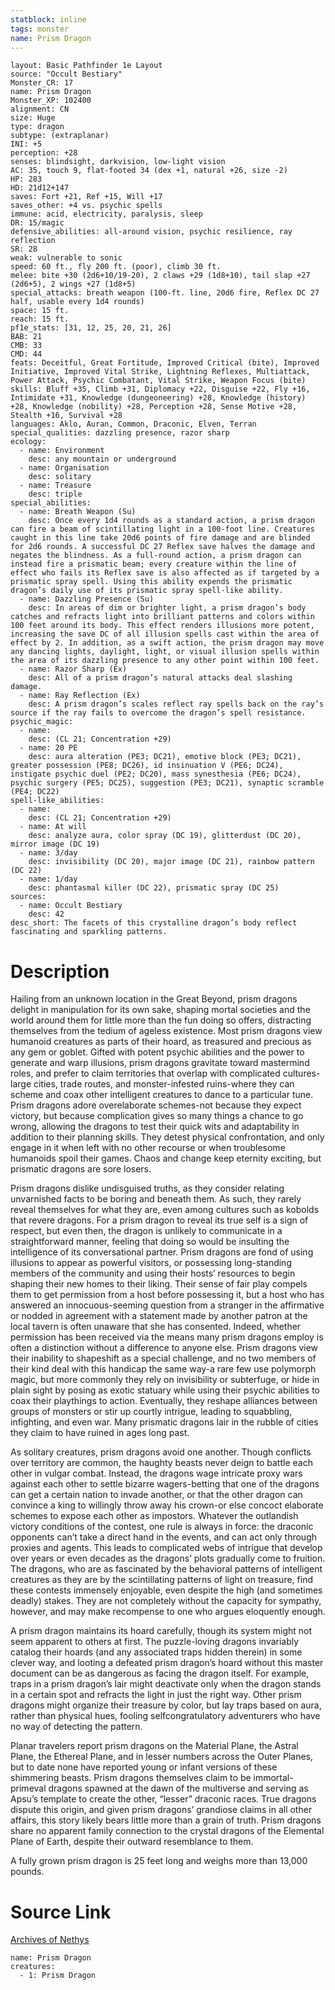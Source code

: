 ```yaml
---
statblock: inline
tags: monster
name: Prism Dragon
---
```

```statblock
layout: Basic Pathfinder 1e Layout
source: "Occult Bestiary"
Monster_CR: 17
name: Prism Dragon
Monster_XP: 102400
alignment: CN
size: Huge
type: dragon
subtype: (extraplanar)
INI: +5
perception: +28
senses: blindsight, darkvision, low-light vision
AC: 35, touch 9, flat-footed 34 (dex +1, natural +26, size -2)
HP: 283
HD: 21d12+147
saves: Fort +21, Ref +15, Will +17
saves_other: +4 vs. psychic spells
immune: acid, electricity, paralysis, sleep
DR: 15/magic
defensive_abilities: all-around vision, psychic resilience, ray reflection
SR: 28
weak: vulnerable to sonic
speed: 60 ft., fly 200 ft. (poor), climb 30 ft.
melee: bite +30 (2d6+10/19-20), 2 claws +29 (1d8+10), tail slap +27 (2d6+5), 2 wings +27 (1d8+5)
special_attacks: breath weapon (100-ft. line, 20d6 fire, Reflex DC 27 half, usable every 1d4 rounds)
space: 15 ft.
reach: 15 ft.
pf1e_stats: [31, 12, 25, 20, 21, 26]
BAB: 21
CMB: 33
CMD: 44
feats: Deceitful, Great Fortitude, Improved Critical (bite), Improved Initiative, Improved Vital Strike, Lightning Reflexes, Multiattack, Power Attack, Psychic Combatant, Vital Strike, Weapon Focus (bite)
skills: Bluff +35, Climb +31, Diplomacy +22, Disguise +22, Fly +16, Intimidate +31, Knowledge (dungeoneering) +28, Knowledge (history) +28, Knowledge (nobility) +28, Perception +28, Sense Motive +28, Stealth +16, Survival +28
languages: Aklo, Auran, Common, Draconic, Elven, Terran
special_qualities: dazzling presence, razor sharp
ecology:
  - name: Environment
    desc: any mountain or underground
  - name: Organisation
    desc: solitary
  - name: Treasure
    desc: triple
special_abilities:
  - name: Breath Weapon (Su)
    desc: Once every 1d4 rounds as a standard action, a prism dragon can fire a beam of scintillating light in a 100-foot line. Creatures caught in this line take 20d6 points of fire damage and are blinded for 2d6 rounds. A successful DC 27 Reflex save halves the damage and negates the blindness. As a full-round action, a prism dragon can instead fire a prismatic beam; every creature within the line of effect who fails its Reflex save is also affected as if targeted by a prismatic spray spell. Using this ability expends the prismatic dragon’s daily use of its prismatic spray spell-like ability.
  - name: Dazzling Presence (Su)
    desc: In areas of dim or brighter light, a prism dragon’s body catches and refracts light into brilliant patterns and colors within 100 feet around its body. This effect renders illusions more potent, increasing the save DC of all illusion spells cast within the area of effect by 2. In addition, as a swift action, the prism dragon may move any dancing lights, daylight, light, or visual illusion spells within the area of its dazzling presence to any other point within 100 feet.
  - name: Razor Sharp (Ex)
    desc: All of a prism dragon’s natural attacks deal slashing damage.
  - name: Ray Reflection (Ex)
    desc: A prism dragon’s scales reflect ray spells back on the ray’s source if the ray fails to overcome the dragon’s spell resistance.
psychic_magic:
  - name:
    desc: (CL 21; Concentration +29)
  - name: 20 PE
    desc: aura alteration (PE3; DC21), emotive block (PE3; DC21), greater possession (PE8; DC26), id insinuation V (PE6; DC24), instigate psychic duel (PE2; DC20), mass synesthesia (PE6; DC24), psychic surgery (PE5; DC25), suggestion (PE3; DC21), synaptic scramble (PE4; DC22)
spell-like_abilities:
  - name:
    desc: (CL 21; Concentration +29)
  - name: At will
    desc: analyze aura, color spray (DC 19), glitterdust (DC 20), mirror image (DC 19)
  - name: 3/day
    desc: invisibility (DC 20), major image (DC 21), rainbow pattern (DC 22)
  - name: 1/day
    desc: phantasmal killer (DC 22), prismatic spray (DC 25)
sources:
  - name: Occult Bestiary
    desc: 42
desc_short: The facets of this crystalline dragon’s body reflect fascinating and sparkling patterns.
```
# Description
Hailing from an unknown location in the Great Beyond, prism dragons delight in manipulation for its own sake, shaping mortal societies and the world around them for little more than the fun doing so offers, distracting themselves from the tedium of ageless existence. Most prism dragons view humanoid creatures as parts of their hoard, as treasured and precious as any gem or goblet. Gifted with potent psychic abilities and the power to generate and warp illusions, prism dragons gravitate toward mastermind roles, and prefer to claim territories that overlap with complicated cultures-large cities, trade routes, and monster-infested ruins-where they can scheme and coax other intelligent creatures to dance to a particular tune. Prism dragons adore overelaborate schemes-not because they expect victory, but because complication gives so many things a chance to go wrong, allowing the dragons to test their quick wits and adaptability in addition to their planning skills. They detest physical confrontation, and only engage in it when left with no other recourse or when troublesome humanoids spoil their games. Chaos and change keep eternity exciting, but prismatic dragons are sore losers.

Prism dragons dislike undisguised truths, as they consider relating unvarnished facts to be boring and beneath them. As such, they rarely reveal themselves for what they are, even among cultures such as kobolds that revere dragons. For a prism dragon to reveal its true self is a sign of respect, but even then, the dragon is unlikely to communicate in a straightforward manner, feeling that doing so would be insulting the intelligence of its conversational partner. Prism dragons are fond of using illusions to appear as powerful visitors, or possessing long-standing members of the community and using their hosts’ resources to begin shaping their new homes to their liking. Their sense of fair play compels them to get permission from a host before possessing it, but a host who has answered an innocuous-seeming question from a stranger in the affirmative or nodded in agreement with a statement made by another patron at the local tavern is often unaware that she has consented. Indeed, whether permission has been received via the means many prism dragons employ is often a distinction without a difference to anyone else. Prism dragons view their inability to shapeshift as a special challenge, and no two members of their kind deal with this handicap the same way-a rare few use polymorph magic, but more commonly they rely on invisibility or subterfuge, or hide in plain sight by posing as exotic statuary while using their psychic abilities to coax their playthings to action. Eventually, they reshape alliances between groups of monsters or stir up courtly intrigue, leading to squabbling, infighting, and even war. Many prismatic dragons lair in the rubble of cities they claim to have ruined in ages long past.

As solitary creatures, prism dragons avoid one another. Though conflicts over territory are common, the haughty beasts never deign to battle each other in vulgar combat. Instead, the dragons wage intricate proxy wars against each other to settle bizarre wagers-betting that one of the dragons can get a certain nation to invade another, or that the other dragon can convince a king to willingly throw away his crown-or else concoct elaborate schemes to expose each other as impostors. Whatever the outlandish victory conditions of the contest, one rule is always in force: the draconic opponents can’t take a direct hand in the events, and can act only through proxies and agents. This leads to complicated webs of intrigue that develop over years or even decades as the dragons’ plots gradually come to fruition. The dragons, who are as fascinated by the behavioral patterns of intelligent creatures as they are by the scintillating patterns of light on treasure, find these contests immensely enjoyable, even despite the high (and sometimes deadly) stakes. They are not completely without the capacity for sympathy, however, and may make recompense to one who argues eloquently enough.

A prism dragon maintains its hoard carefully, though its system might not seem apparent to others at first. The puzzle-loving dragons invariably catalog their hoards (and any associated traps hidden therein) in some clever way, and looting a defeated prism dragon’s hoard without this master document can be as dangerous as facing the dragon itself. For example, traps in a prism dragon’s lair might deactivate only when the dragon stands in a certain spot and refracts the light in just the right way. Other prism dragons might organize their treasure by color, but lay traps based on aura, rather than physical hues, fooling selfcongratulatory adventurers who have no way of detecting the pattern.

Planar travelers report prism dragons on the Material Plane, the Astral Plane, the Ethereal Plane, and in lesser numbers across the Outer Planes, but to date none have reported young or infant versions of these shimmering beasts. Prism dragons themselves claim to be immortal- primeval dragons spawned at the dawn of the multiverse and serving as Apsu’s template to create the other, “lesser” draconic races. True dragons dispute this origin, and given prism dragons’ grandiose claims in all other affairs, this story likely bears little more than a grain of truth. Prism dragons share no apparent family connection to the crystal dragons of the Elemental Plane of Earth, despite their outward resemblance to them.

A fully grown prism dragon is 25 feet long and weighs more than 13,000 pounds.
# Source Link
[Archives of Nethys](https://aonprd.com/MonsterDisplay.aspx?ItemName=Prism%20Dragon)
```encounter-table
name: Prism Dragon
creatures:
  - 1: Prism Dragon
```
